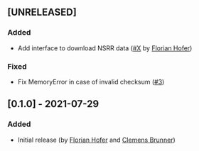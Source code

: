 ## [UNRELEASED]
### Added
- Add interface to download NSRR data ([#X](https://github.com/cbrnr/sleepecg/pull/X) by [Florian Hofer](https://github.com/hofaflo))
### Fixed
- Fix MemoryError in case of invalid checksum ([#3](https://github.com/cbrnr/sleepecg/pull/3))

## [0.1.0] - 2021-07-29
### Added
- Initial release (by [Florian Hofer](https://github.com/hofaflo) and [Clemens Brunner](https://github.com/cbrnr))
